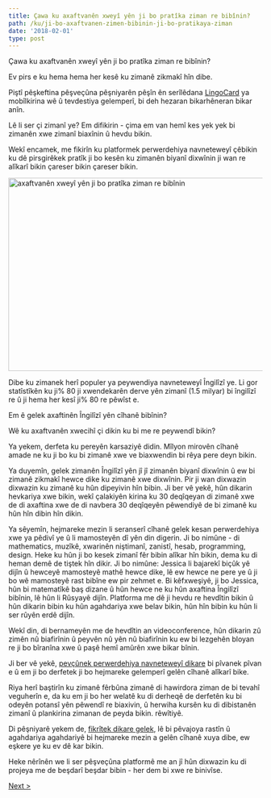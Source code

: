 ```yaml
---
title: Çawa ku axaftvanên xweyî yên ji bo pratîka ziman re bibînin?
path: /ku/ji-bo-axaftvanen-zimen-bibinin-ji-bo-pratikaya-ziman
date: '2018-02-01'
type: post
---
```


Çawa ku axaftvanên xweyî yên ji bo pratîka ziman re bibînin?

Ev pirs e ku hema hema her kesê ku zimanê zikmakî hîn dibe.

Piştî pêşkeftina pêşveçûna pêşniyarên pêşîn ên serîlêdana <a href="https://lingocard.com">LingoCard</a> ya mobîlkirina wê û tevdestiya gelemperî, bi deh hezaran bikarhêneran bikar anîn.

Lê li ser çi zimanî ye? Em difikirin - çima em van hemî kes yek yek bi zimanên xwe zimanî biaxînin û hevdu bikin.

Wekî encamek, me fikirîn ku platformek perwerdehiya navneteweyî çêbikin ku dê pirsgirêkek pratîk ji bo kesên ku zimanên biyanî dixwînin ji wan re alîkarî bikin çareser bikin çareser bikin.

<img class="aligncenter wp-image-78 size-full" src="../images/platform/social-network.jpg" alt="axaftvanên xweyî yên ji bo pratîka ziman re bibînin" width="628" height="383" />

Dibe ku zimanek herî populer ya peywendiya navneteweyî Îngilîzî ye. Li gor statîstîkên ku ji% 80 ji xwendekarên derve yên zimanî (1.5 milyar) bi îngilîzî re û ji hema her kesî ji% 80 re pêwîst e.

Em ê gelek axaftinên Îngilîzî yên cîhanê bibînin?

Wê ku axaftvanên xwecihî çi dikin ku bi me re peywendî bikin?

Ya yekem, derfeta ku pereyên karsaziyê didin. Mîlyon mirovên cîhanê amade ne ku ji bo ku bi zimanê xwe ve biaxwendin bi rêya pere deyn bikin.

Ya duyemîn, gelek zimanên Îngilîzî yên jî jî zimanên biyanî dixwînin û ew bi zimanê zikmakî hewce dike ku zimanê xwe dixwînin. Pir ji wan dixwazin dixwazin ku zimanê ku hûn dipeyivin hîn bibin. Ji ber vê yekê, hûn dikarin hevkariya xwe bikin, wekî çalakiyên kirina ku 30 deqîqeyan di zimanê xwe de di axaftina xwe de di navbera 30 deqîqeyên pêwendiyê de bi zimanê ku hûn hîn dibin hîn dikin.

Ya sêyemîn, hejmareke mezin li seranserî cîhanê gelek kesan perwerdehiya xwe ya pêdivî ye û li mamosteyên dî yên din digerin. Ji bo nimûne - di mathematics, muzîkê, xwarinên niştimanî, zanistî, hesab, programming, design. Heke ku hûn ji bo kesek zimanî fêr bibin alîkar hîn bikin, dema ku di heman demê de tiştek hîn dikir. Ji bo nimûne: Jessica li bajarekî biçûk yê dijîn û hewceyê mamosteyê mathê hewce dike, lê ew hewce ne pere ye û ji bo wê mamosteyê rast bibîne ew pir zehmet e. Bi kêfxweşiyê, ji bo Jessica, hûn bi matematîkê baş dizane û hûn hewce ne ku hûn axaftina Îngilîzî bibînin, lê hûn li Rûsyayê dijîn. Platforma me dê ji hevdu re hevdîtin bikin û hûn dikarin bibin ku hûn agahdariya xwe belav bikin, hûn hîn bibin ku hûn li ser rûyên erdê dijîn.

Wekî din, di bernameyên me de hevdîtin an videoconference, hûn dikarin zû zimên nû biafirînin û peyvên nû yên nû biafirînin ku ew bi lezgehên bloyan re ji bo bîranîna xwe û paşê hemî amûrên xwe bikar bînin.

Ji ber vê yekê, <a href="https://lingocard.com">pevçûnek perwerdehiya navneteweyî dikare</a> bi pîvanek pîvan e û em ji bo derfetek ji bo hejmareke gelemperî gelên cîhanê alîkarî bike.

Riya herî baştirîn ku zimanê fêrbûna zimanê di hawirdora ziman de bi tevahî veguherîn e, da ku em ji bo her welatê ku di derheqê de derfetên ku bi odeyên potansî yên pêwendî re biaxivin, û herwiha kursên ku di dibistanên zimanî û plankirina zimanan de peyda bikin. rêwîtiyê.

Di pêşniyarê yekem de, <a href="/ku/?lang=ku">fikrîtek dikare gelek</a>, lê bi pêvajoya rastîn û agahdariya agahdariyê bi hejmareke mezin a gelên cîhanê xuya dibe, ew eşkere ye ku ev dê kar bikin.

Heke nêrînên we li ser pêşveçûna platformê me an jî hûn dixwazin ku di projeya me de beşdarî beşdar bibin - her dem bi xwe re binivîse.

<a href="/ku/cawa-ingilizi-zutirin-fer-bibin">Next ></a>